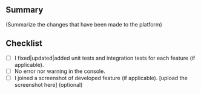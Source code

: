 ## Summary
(Summarize the changes that have been made to the platform)
## Checklist
- [ ] I fixed|updated|added unit tests and integration tests for each feature (if applicable).
- [ ] No error nor warning in the console.
- [ ] I joined a screenshot of developed feature (if applicable).
[upload the screenshot here] (optional)

